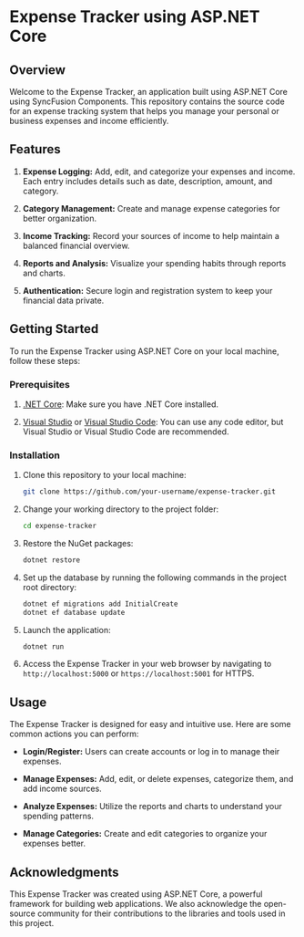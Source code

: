 # Expense Tracker using ASP.NET Core

## Overview

Welcome to the Expense Tracker, an application built using ASP.NET Core using SyncFusion Components. This repository contains the source code for an expense tracking system that helps you manage your personal or business expenses and income efficiently.

## Features

1. **Expense Logging:** Add, edit, and categorize your expenses and income. Each entry includes details such as date, description, amount, and category.

2. **Category Management:** Create and manage expense categories for better organization.

3. **Income Tracking:** Record your sources of income to help maintain a balanced financial overview.

4. **Reports and Analysis:** Visualize your spending habits through reports and charts.

5. **Authentication:** Secure login and registration system to keep your financial data private.

## Getting Started

To run the Expense Tracker using ASP.NET Core on your local machine, follow these steps:

### Prerequisites

1. [.NET Core](https://dotnet.microsoft.com/download/dotnet): Make sure you have .NET Core installed.

2. [Visual Studio](https://visualstudio.microsoft.com/) or [Visual Studio Code](https://code.visualstudio.com/): You can use any code editor, but Visual Studio or Visual Studio Code are recommended.

### Installation

1. Clone this repository to your local machine:

   ```bash
   git clone https://github.com/your-username/expense-tracker.git
   ```

2. Change your working directory to the project folder:

   ```bash
   cd expense-tracker
   ```

3. Restore the NuGet packages:

   ```bash
   dotnet restore
   ```

4. Set up the database by running the following commands in the project root directory:

   ```bash
   dotnet ef migrations add InitialCreate
   dotnet ef database update
   ```

5. Launch the application:

   ```bash
   dotnet run
   ```

6. Access the Expense Tracker in your web browser by navigating to `http://localhost:5000` or `https://localhost:5001` for HTTPS.

## Usage

The Expense Tracker is designed for easy and intuitive use. Here are some common actions you can perform:

- **Login/Register:** Users can create accounts or log in to manage their expenses.

- **Manage Expenses:** Add, edit, or delete expenses, categorize them, and add income sources.

- **Analyze Expenses:** Utilize the reports and charts to understand your spending patterns.

- **Manage Categories:** Create and edit categories to organize your expenses better.

## Acknowledgments

This Expense Tracker was created using ASP.NET Core, a powerful framework for building web applications. We also acknowledge the open-source community for their contributions to the libraries and tools used in this project.

